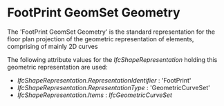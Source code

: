FootPrint GeomSet Geometry
==========================

The 'FootPrint GeomSet Geometry' is the standard representation for the floor plan projection of the geometric representation of elements, comprising of mainly 2D curves

The following attribute values for the _IfcShapeRepresentation_ holding this geometric representation are used:

* _IfcShapeRepresentation_._RepresentationIdentifier_ : 'FootPrint'
* _IfcShapeRepresentation_._RepresentationType_ : 'GeometricCurveSet'
* _IfcShapeRepresentation_._Items_ : _IfcGeometricCurveSet_

